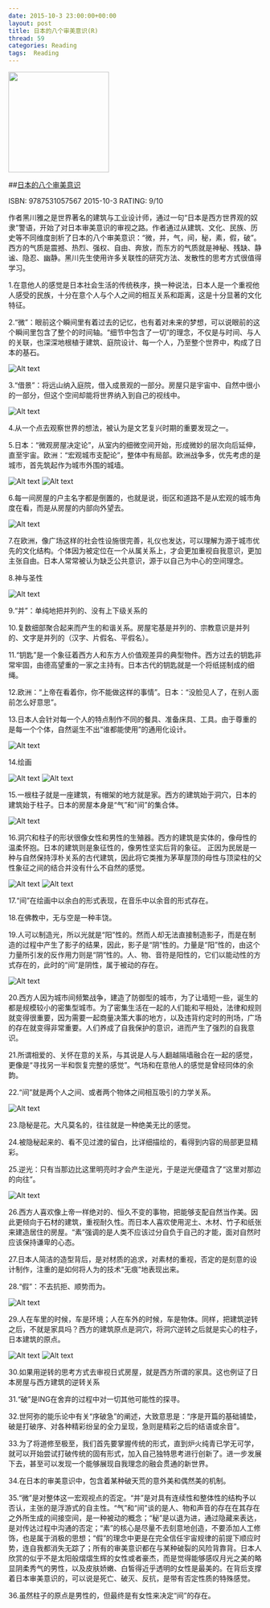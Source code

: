```yaml
---
date: 2015-10-3 23:00:00+00:00
layout: post
title: 日本的八个审美意识(R)
thread: 59
categories: Reading
tags:  Reading
---
```


<img src="http://ec4.images-amazon.com/images/I/413tLW4W5jL.jpg" width="200" />

##[日本的八个审美意识](http://amzn.to/1LphvUR)

ISBN: 9787531057567 2015-10-3 RATING:  9/10

作者黑川雅之是世界著名的建筑与工业设计师，通过一句“日本是西方世界观的奴隶”警语，开始了对日本审美意识的审视之路。作者通过从建筑、文化、民族、历史等不同维度剖析了日本的八个审美意识：“微，并，气，间，秘，素，假，破”。西方的气质是震撼、热烈、强权、自由、奔放，而东方的气质就是神秘、残缺、静谧、隐忍、幽静。黑川先生使用许多关联性的研究方法、发散性的思考方式很值得学习。

1.在意他人的感觉是日本社会生活的传统秩序，换一种说法，日本人是一个重视他人感受的民族，十分在意个人与个人之间的相互关系和距离，这是十分显著的文化特征。

2.“微”：眼前这个瞬间里有着过去的记忆，也有着对未来的梦想，可以说眼前的这个瞬间里包含了整个的时间轴。“细节中包含了一切”的理念，不仅是与时间、与人的关联，也深深地根植于建筑、庭院设计、每一个人，乃至整个世界中，构成了日本的基石。

![Alt text](/images/日本的八个审美意识/Aesthetic01.jpg)

3.“借景”：将远山纳入庭院，借入成景观的一部分。房屋只是宇宙中、自然中很小的一部分，但这个空间却能将世界纳入到自己的视线中。

![Alt text](/images/日本的八个审美意识/Aesthetic02.jpg)

4.从一个点去观察世界的想法，被认为是文艺复兴时期的重要发现之一。

5.日本：“微观房屋决定论”，从室内的细微空间开始，形成微妙的层次向后延伸，直至宇宙。欧洲：“宏观城市支配论”，整体中有局部。欧洲战争多，优先考虑的是城市，首先筑起作为城市外围的城墙。

![Alt text](/images/日本的八个审美意识/Aesthetic03.jpg)
![Alt text](/images/日本的八个审美意识/Aesthetic04.jpg)

6.每一间房屋的户主名字都是倒置的，也就是说，街区和道路不是从宏观的城市角度在看，而是从房屋的内部向外望去。

![Alt text](/images/日本的八个审美意识/Aesthetic05.jpg)

7.在欧洲，像广场这样的社会性设施很完善，礼仪也发达，可以理解为源于城市优先的文化结构。个体因为被定位在一个从属关系上，才会更加重视自我意识，更加主张自由。日本人常常被认为缺乏公共意识，源于以自己为中心的空间理念。

8.神与圣性

![Alt text](/images/日本的八个审美意识/Aesthetic06.jpg)

9.“并”：单纯地把并列的、没有上下级关系的

10.复数细部聚合起来而产生的和谐关系。房屋宅基是并列的、宗教意识是并列的、文字是并列的（汉字、片假名、平假名）。

11.“钥匙”是一个象征着西方人和东方人价值观差异的典型物件。西方过去的钥匙非常牢固，由德高望重的一家之主持有。日本古代的钥匙就是一个将纸搓制成的细绳。

12.欧洲：“上帝在看着你，你不能做这样的事情”。日本：“没脸见人了，在别人面前怎么好意思”。

13.日本人会针对每一个人的特点制作不同的餐具、准备床具、工具。由于尊重的是每一个个体，自然诞生不出“谁都能使用”的通用化设计。

![Alt text](/images/日本的八个审美意识/Aesthetic07.jpg)

14.绘画

![Alt text](/images/日本的八个审美意识/Aesthetic08.jpg)
![Alt text](/images/日本的八个审美意识/Aesthetic09.jpg)

15.一根柱子就是一座建筑，有帽架的地方就是家。西方的建筑始于洞穴，日本的建筑始于柱子。日本的房屋本身是“气”和“间”的集合体。

![Alt text](/images/日本的八个审美意识/Aesthetic01.jpg)

16.洞穴和柱子的形状很像女性和男性的生殖器。西方的建筑是实体的，像母性的温柔怀抱。日本的建筑则是象征性的，像男性坚实后背的象征。
正因为民居是一种与自然保持淳朴关系的古代建筑，因此将它类推为茅草屋顶的母性与顶梁柱的父性象征之间的结合并没有什么不自然的感觉。

![Alt text](/images/日本的八个审美意识/Aesthetic10.jpg)
![Alt text](/images/日本的八个审美意识/Aesthetic11.jpg)

17.“间”在绘画中以余白的形式表现，在音乐中以余音的形式存在。

18.在佛教中，无与空是一种丰饶。

19.人可以制造光，所以光就是“阳”性的。然而人却无法直接制造影子，而是在制造的过程中产生了影子的结果，因此，影子是“阴”性的。力量是“阳”性的，由这个力量所引发的反作用力则是“阴”性的。人、物、音符是阳性的，它们以能动性的方式存在的，此时的“间”是阴性，属于被动的存在。

![Alt text](/images/日本的八个审美意识/Aesthetic12.jpg)

20.西方人因为城市间频繁战争，建造了防御型的城市，为了让墙短一些，诞生的都是规模较小的密集型城市。为了密集生活在一起的人们能和平相处，法律和规则就变得很重要，因为需要一起商量决策大事的地方，以及违背约定时的刑场，广场的存在就变得非常重要。人们养成了自我保护的意识，进而产生了强烈的自我意识。

21.所谓相爱的、关怀在意的关系，与其说是人与人翻越隔墙融合在一起的感觉，更像是“寻找另一半和恢复完整的感觉”。气场和在意他人的感觉是曾经同体的余韵。

22.“间”就是两个人之间、或者两个物体之间相互吸引的力学关系。

![Alt text](/images/日本的八个审美意识/Aesthetic13.jpg)

23.隐秘是花。大凡莫名的，往往就是一种绝美无比的感觉。

24.被隐秘起来的、看不见过渡的留白，比详细描绘的，看得到内容的局部更显精彩。

25.逆光：只有当那边比这里明亮时才会产生逆光，于是逆光便蕴含了“这里对那边的向往”。

![Alt text](/images/日本的八个审美意识/Aesthetic14.jpg)

26.西方人喜欢像上帝一样绝对的、恒久不变的事物，把能够支配自然当作美。因此更倾向于石材的建筑，重视耐久性。而日本人喜欢使用泥土、木材、竹子和纸张来建造居住的房屋。“素”强调的是人类不应该过分自负于自己的才能，面对自然时应该保持谦卑的心态。

27.日本人简洁的造型背后，是对材质的追求，对素材的重视，否定的是刻意的设计制作，注重的是如何将人为的技术“无痕”地表现出来。

28.“假”：不去抗拒、顺势而为。

![Alt text](/images/日本的八个审美意识/Aesthetic15.jpg)

29.人在车里的时候，车是环境；人在车外的时候，车是物体。同样，把建筑逆转之后，不就是家具吗？西方的建筑原点是洞穴，将洞穴逆转之后就是实心的柱子，日本建筑的原点。

![Alt text](/images/日本的八个审美意识/Aesthetic16.jpg)
![Alt text](/images/日本的八个审美意识/Aesthetic17.jpg)

30.如果用逆转的思考方式去审视日式房屋，就是西方所谓的家具。这也例证了日本房屋与西方建筑的逆转关系

31.“破”是ING在舍弃的过程中对一切其他可能性的探寻。

32.世阿弥的能乐论中有关“序破急”的阐述，大致意思是：“序是开篇的基础铺垫，破是打破序、对各种精彩纷呈的全力呈现，急则是精彩之后的结语或余音”。

33.为了将道修至极至，我们首先要掌握传统的形式，直到炉火纯青已学无可学，就可以开始尝试打破传统的固有形式，加入自己独特思考进行创新了。进一步发展下去，甚至可以发现一个能够展现自我理念的融会贯通的新世界。

34.在日本的审美意识中，包含着某种破天荒的意外美和偶然美的机制。

35.“微”是对整体这一宏观视点的否定。“并”是对具有连续性和整体性的结构予以否认，主张的是浮游式的自主性。“气”和“间”谈的是人、物和声音的存在在其存在之外所生成的间接空间，是一种被动的概念；“秘”是以退为进，通过隐藏来表达，是对传达过程中沟通的否定；“素”的核心是尽量不去刻意地创造，不要添加人工修饰，也是属于消极的思想；“假”的理念中更是在完全信任宇宙规律的前提下顺应时势，连自我都消失无踪了；所有的审美意识都在与某种破裂的风险背靠背。日本人欣赏的似乎不是太阳般熠熠生辉的女性或者豪杰，而是觉得能够感叹月光之美的略显阴柔秀气的男性，以及皮肤娇嫩、白皙得近乎透明的女性是最美的。在背后支撑着日本审美意识的，可以说是死亡、破灭、反抗，是带有否定性质的特殊感觉。

36.虽然柱子的原点是男性的，但最终是有女性来决定“间”的存在。
